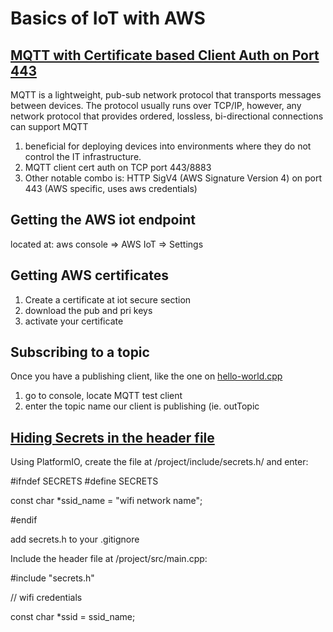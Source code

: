 # Basics of IoT with AWS

## [MQTT with Certificate based Client Auth on Port 443](https://aws.amazon.com/about-aws/whats-new/2018/02/aws-iot-core-now-supports-mqtt-connections-with-certificate-based-client-authentication-on-port-443/)

MQTT is a lightweight, pub-sub network protocol that transports messages between devices. The protocol usually runs over TCP/IP, however, any network protocol that provides ordered, lossless, bi-directional connections can support MQTT

1. beneficial for deploying devices into environments where they do not control the IT infrastructure. 
2. MQTT client cert auth on TCP port 443/8883
3. Other notable combo is: HTTP SigV4 (AWS Signature Version 4) on port 443 (AWS specific, uses aws credentials)

## Getting the AWS iot endpoint
located at: aws console => AWS IoT => Settings

## Getting AWS certificates
1. Create a certificate at iot secure section
2. download the pub and pri keys
3. activate your certificate

## Subscribing to a topic
Once you have a publishing client, like the one on [hello-world.cpp](hello-../Archive/hello-world.cpp) 

1. go to console, locate MQTT test client
2. enter the topic name our client is publishing (ie. outTopic


## [Hiding Secrets in the header file](https://www.lukebrown.us/2021/04/25/hiding-credentials-on-platformio-projects/)

Using PlatformIO, create the file at /project/include/secrets.h/ and enter:

<!-- start of code -->
#ifndef SECRETS
#define SECRETS

const char *ssid_name = "wifi network name";

#endif
<!-- end of code -->

add secrets.h to your .gitignore

Include the header file at /project/src/main.cpp:

<!-- start of code -->
#include "secrets.h"

// wifi credentials

const char *ssid = ssid_name;
<!-- end of code -->